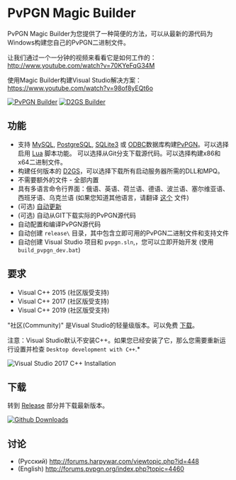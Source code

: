 
PvPGN Magic Builder
=====

PvPGN Magic Builder为您提供了一种简便的方法，可以从最新的源代码为Windows构建您自己的PvPGN二进制文件。

让我们通过一个一分钟的视频来看看它是如何工作的：
http://www.youtube.com/watch?v=70KYeFqG34M

使用Magic Builder构建Visual Studio解决方案：
https://www.youtube.com/watch?v=98of8yEQt6o

[![PvPGN Builder](http://i.imgur.com/7VVSjji.png)](http://i.imgur.com/ySKCB8G.png) [![D2GS Builder](http://i.imgur.com/c5YaCs3.png)](http://i.imgur.com/0ezOHmm.png)


功能
--
 * 支持 [MySQL](http://wikipedia.org/wiki/MySQL), [PostgreSQL](http://wikipedia.org/wiki/PostgreSQL), [SQLite3](http://wikipedia.org/wiki/SQLite) 或 [ODBC](http://wikipedia.org/wiki/Open_Database_Connectivity)数据库构建[PvPGN](https://github.com/pvpgn/pvpgn-server)。可以选择启用 [Lua](http://en.wikipedia.org/wiki/Lua_(programming_language)) 脚本功能。 可以选择从Git分支下载源代码。可以选择构建x86和x64二进制文件。
 * 构建任何版本的 [D2GS](http://harpywar.com/?a=articles&b=2&c=2&d=21)，可以选择下载所有启动服务器所需的DLL和MPQ。
 * 不需要额外的文件 - 全部内置
 * 具有多语言命令行界面：俄语、英语、荷兰语、德语、波兰语、塞尔维亚语、西班牙语、乌克兰语 (如果您知道其他语言，请翻译 [这个](https://github.com/pvpgn/pvpgn-magic-builder/blob/master/module/i18n/ENU.bat) 文件)
 * (可选) [自动更新](https://code.google.com/p/pvpgn-magic-builder/wiki/AutoUpdate)
 * (可选) 自动从GIT下载实际的PvPGN源代码
 * 自动配置和编译PvPGN源代码
 * 自动创建 `release\` 目录，其中包含立即可用的PvPGN二进制文件和支持文件
 * 自动创建 Visual Studio 项目和 `pvpgn.sln`,，您可以立即开始开发 (使用 `build_pvpgn_dev.bat`)

要求
--
 * Visual C++ 2015 (社区版受支持)
 * Visual C++ 2017 (社区版受支持)
 * Visual C++ 2019 (社区版受支持)

"社区(Community)" 是Visual Studio的轻量级版本。可以免费 [下载](https://www.visualstudio.com/downloads/)。

注意：Visual Studio默认不安装C++。如果您已经安装了它，那么您需要重新运行设置并检查 `Desktop development with C++`.*

![Visual Studio 2017 C++ Installation](http://i.imgur.com/otoT4qe.png)

下载
--
转到 [Release](https://github.com/pvpgn/pvpgn-magic-builder/releases) 部分并下载最新版本。

[![Github Downloads](https://img.shields.io/github/downloads/pvpgn/pvpgn-magic-builder/total.svg?maxAge=2592000)](https://github.com/pvpgn/pvpgn-magic-builder/releases)


讨论
--
 * (Русский) http://forums.harpywar.com/viewtopic.php?id=448
 * (English) http://forums.pvpgn.org/index.php?topic=4460
